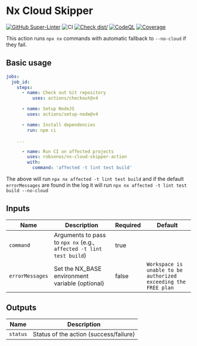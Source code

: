 # Nx Cloud Skipper

[![GitHub Super-Linter](https://github.com/actions/robsonos/nx-cloud-skipper-action/workflows/linter.yml/badge.svg)](https://github.com/super-linter/super-linter)
![CI](https://github.com/actions/robsonos/nx-cloud-skipper-action/workflows/ci.yml/badge.svg)
[![Check dist/](https://github.com/actions/robsonos/nx-cloud-skipper-action/workflows/check-dist.yml/badge.svg)](https://github.com/actions/robsonos/nx-cloud-skipper-action/workflows/check-dist.yml)
[![CodeQL](https://github.com/actions/robsonos/nx-cloud-skipper-action/workflows/codeql-analysis.yml/badge.svg)](https://github.com/actions/robsonos/nx-cloud-skipper-action/workflows/codeql-analysis.yml)
[![Coverage](./badges/coverage.svg)](./badges/coverage.svg)

This action runs `npx nx` commands with automatic fallback to `--no-cloud` if
they fail.

## Basic usage

```yml
jobs:
  job_id:
    steps:
      - name: Check out Git repository
          uses: actions/checkout@v4

      - name: Setup NodeJS
        uses: actions/setup-node@v4

      - name: Install dependencies
        run: npm ci

    ...

      - name: Run CI on affected projects
        uses: robsonos/nx-cloud-skipper-action
        with:
          command: 'affected -t lint test build'
```

The above will run `npx nx affected -t lint test build` and if the default
`errorMessages` are found in the log it will run
`npx nx affected -t lint test build --no-cloud`

## Inputs

| Name            | Description                                                         | Required | Default                                                             |
| --------------- | ------------------------------------------------------------------- | -------- | ------------------------------------------------------------------- |
| `command`       | Arguments to pass to `npx nx` (e.g., `affected -t lint test build`) | true     |                                                                     |
| `errorMessages` | Set the NX_BASE environment variable (optional)                     | false    | `Workspace is unable to be authorized`<br>`exceeding the FREE plan` |

## Outputs

| Name     | Description                            |
| -------- | -------------------------------------- |
| `status` | Status of the action (success/failure) |
